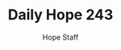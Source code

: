 ---
image: /assets/img/daily-hope-default-artwork.png
title: Daily Hope 243
number: 243
categories:
  - Daily Hope
author: Hope Staff
notes: Daily Hope 243
embed: >-
  <iframe style="border-radius:12px" src="https://open.spotify.com/embed/episode/3ZGNUGPxdbwjNgekBAUpCi?utm_source=generator" width="100%" height="352" frameBorder="0" allowfullscreen="" allow="autoplay; clipboard-write; encrypted-media; fullscreen; picture-in-picture" loading="lazy"></iframe>
---